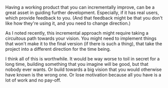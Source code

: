 Having a working product that you can incrementally improve, can be a great
asset in guiding further development. Especially, if it has real users, which
provide feedback to you. (And that feedback might be that you don't like how
they're using it, and you need to change direction.)

As I noted recently, this incremental approach might require taking a circuitous
path towards your vision. You might need to implement things that won't make it
to the final version (if there is such a thing), that take the project into a
different direction for the time being.

I think all of this is worthwhile. It would be way worse to toil in secret for a
long time, building something that you imagine will be good, but that nobody
ever wants. Or build towards a big vision that you would otherwise have known is
the wrong one. Or lose motivation because all you have is a lot of work and no
pay-off.
